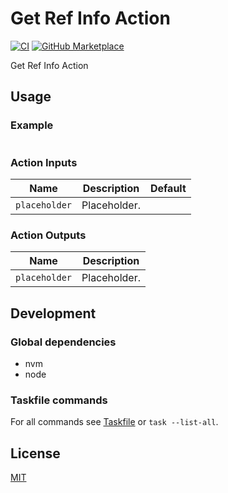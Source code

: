 # Get Ref Info Action

[![CI](https://github.com/ovsds/get-ref-info-action/workflows/Check%20PR/badge.svg)](https://github.com/ovsds/get-ref-info-action/actions?query=workflow%3A%22%22Check+PR%22%22)
[![GitHub Marketplace](https://img.shields.io/badge/Marketplace-Get%20Ref%20Info-blue.svg)](https://github.com/marketplace/actions/get-ref-info)

Get Ref Info Action

## Usage

### Example

```yaml

```

### Action Inputs

| Name          | Description  | Default |
| ------------- | ------------ | ------- |
| `placeholder` | Placeholder. |         |

### Action Outputs

| Name          | Description  |
| ------------- | ------------ |
| `placeholder` | Placeholder. |

## Development

### Global dependencies

- nvm
- node

### Taskfile commands

For all commands see [Taskfile](Taskfile.yaml) or `task --list-all`.

## License

[MIT](LICENSE)
